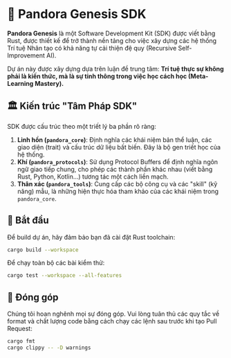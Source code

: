 # 🔱 Pandora Genesis SDK

**Pandora Genesis** là một Software Development Kit (SDK) được viết bằng Rust, được thiết kế để trở thành nền tảng cho việc xây dựng các hệ thống Trí tuệ Nhân tạo có khả năng tự cải thiện đệ quy (Recursive Self-Improvement AI).

Dự án này được xây dựng dựa trên luận đề trung tâm: **Trí tuệ thực sự không phải là kiến thức, mà là sự tinh thông trong việc học cách học (Meta-Learning Mastery).**

## 🏛️ Kiến trúc "Tâm Pháp SDK"

SDK được cấu trúc theo một triết lý ba phần rõ ràng:

1.  **Linh hồn (`pandora_core`)**: Định nghĩa các khái niệm bản thể luận, các giao diện (trait) và cấu trúc dữ liệu bất biến. Đây là bộ gen triết học của hệ thống.
2.  **Khí (`pandora_protocols`)**: Sử dụng Protocol Buffers để định nghĩa ngôn ngữ giao tiếp chung, cho phép các thành phần khác nhau (viết bằng Rust, Python, Kotlin...) tương tác một cách liền mạch.
3.  **Thân xác (`pandora_tools`)**: Cung cấp các bộ công cụ và các "skill" (kỹ năng) mẫu, là những hiện thực hóa tham khảo của các khái niệm trong `pandora_core`.

## 🚀 Bắt đầu

Để build dự án, hãy đảm bảo bạn đã cài đặt Rust toolchain:

```bash
cargo build --workspace
```

Để chạy toàn bộ các bài kiểm thử:

```bash
cargo test --workspace --all-features
```

## 🤝 Đóng góp

Chúng tôi hoan nghênh mọi sự đóng góp. Vui lòng tuân thủ các quy tắc về format và chất lượng code bằng cách chạy các lệnh sau trước khi tạo Pull Request:

```bash
cargo fmt
cargo clippy -- -D warnings
```
